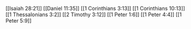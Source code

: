[[Isaiah 28:21]]
[[Daniel 11:35]]
[[1 Corinthians 3:13]]
[[1 Corinthians 10:13]]
[[1 Thessalonians 3:2]]
[[2 Timothy 3:12]]
[[1 Peter 1:6]]
[[1 Peter 4:4]]
[[1 Peter 5:9]]
